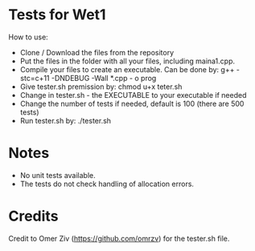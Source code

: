 # Tests for Wet1
How to use:
* Clone / Download the files from the repository
* Put the files in the folder with all your files, including maina1.cpp.
* Compile your files to create an executable. Can be done by: g++ -stc=c+11 -DNDEBUG -Wall *.cpp - o prog
* Give tester.sh premission by: chmod u+x teter.sh
* Change in tester.sh - the EXECUTABLE to your executable if needed
* Change the number of tests if needed, default is 100 (there are 500 tests)
* Run tester.sh by: ./tester.sh

# Notes
* No unit tests available.
* The tests do not check handling of allocation errors.

# Credits
Credit to Omer Ziv (https://github.com/omrzv) for the tester.sh file.
